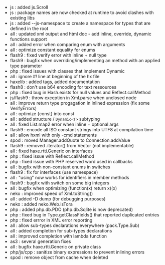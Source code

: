 * js : added js.Scroll
* js : package names are now checked at runtime to avoid clashes with existing libs
* js : added --js-namespace to create a namespace for types that are defined in the root
* all : updated xml output and html doc - add inline, override, dynamic functions support
* all : added error when comparing enum with arguments
* all : optimize constant equality for enums
* flash9 : fixed verify error with inline + null type
* flash9 : bugfix when overriding/implementing an method with an applied type parameter
* php : fixed issues with classes that implement Dynamic
* all : ignore #! line at beginning of the hx file
* haxelib : added tags, added documentation
* flash8 : don't use b64 encoding for text ressources
* php : fixed bug in Hash.exists for null values and Reflect.callMethod
* js/flash9 : throw exception in Xml.parse when unclosed node
* all : improve return type progagation in inlined expression (fix some VerifyErrors)
* all : optimize {const} into const
* all : added structure / `Dynamic<T>` subtyping
* all : fixed List.map2 error when inline + optional args
* flash9 : encode all ISO constant strings into UTF8 at compilation time
* all : allow hxml with only -cmd statements
* spod : moved Manager.addQuote to Connection.addValue
* flash9 : removed .iterator() from Vector (not implementable)
* all : fixed haxe.rtti.Generic on interfaces
* php : fixed issue with Reflect.callMethod
* php : fixed issue with PHP reserved word used in callbacks
* all : bugfix with non-constant enums in switches
* flash9 : fix for interfaces (use namespace)
* all : "using" now works for identifiers in member methods
* flash9 : bugfix with switch on some big integers
* all : bugfix when optimizing (function(x) return x)(x)
* neko : improved speed of Xml.toString()
* all : added -D dump (for debugging purposes)
* neko : added neko.Web.isTora
* php : added php.db.PDO (php.db.Sqlite is now deprecated)
* php : fixed bug in Type.getClassFields() that reported duplicated entries
* php : fixed errror in XML error reporting
* all : allow sub-types declarations everywhere (pack.Type.Sub)
* all : added completion for sub-types declarations
* all : improved completion with lambda function
* as3 : several generation fixes
* all : bugfix haxe.rtti.Generic on private class
* php/js/cpp : sanitize binary expressions to prevent inlining errors
* spod : remove object from cache when deleted
